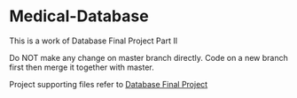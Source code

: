 # Medical-Database
This is a work of Database Final Project Part II

Do NOT make any change on master branch directly. Code on a new branch first then merge it together with master.

Project supporting files refer to <a href="https://github.com/caislife/Database-Final-Project">Database Final Project</a>

